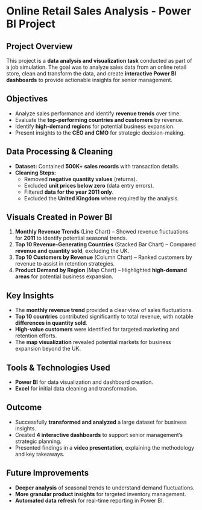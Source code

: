 # Online Retail Sales Analysis - Power BI Project

## Project Overview
This project is a **data analysis and visualization task** conducted as part of a job simulation. The goal was to analyze sales data from an online retail store, clean and transform the data, and create **interactive Power BI dashboards** to provide actionable insights for senior management.

## Objectives
- Analyze sales performance and identify **revenue trends** over time.
- Evaluate the **top-performing countries and customers** by revenue.
- Identify **high-demand regions** for potential business expansion.
- Present insights to the **CEO and CMO** for strategic decision-making.

## Data Processing & Cleaning
- **Dataset:** Contained **500K+ sales records** with transaction details.
- **Cleaning Steps:**
  - Removed **negative quantity values** (returns).
  - Excluded **unit prices below zero** (data entry errors).
  - Filtered **data for the year 2011 only**.
  - Excluded the **United Kingdom** where required by the analysis.

## Visuals Created in Power BI
1. **Monthly Revenue Trends** (Line Chart) – Showed revenue fluctuations for **2011** to identify potential seasonal trends.
2. **Top 10 Revenue-Generating Countries** (Stacked Bar Chart) – Compared **revenue and quantity sold**, excluding the UK.
3. **Top 10 Customers by Revenue** (Column Chart) – Ranked customers by revenue to assist in retention strategies.
4. **Product Demand by Region** (Map Chart) – Highlighted **high-demand areas** for potential business expansion.

## Key Insights
- The **monthly revenue trend** provided a clear view of sales fluctuations.
- **Top 10 countries** contributed significantly to total revenue, with notable **differences in quantity sold**.
- **High-value customers** were identified for targeted marketing and retention efforts.
- The **map visualization** revealed potential markets for business expansion beyond the UK.

## Tools & Technologies Used
- **Power BI** for data visualization and dashboard creation.
- **Excel** for initial data cleaning and transformation.

## Outcome
- Successfully **transformed and analyzed** a large dataset for business insights.
- Created **4 interactive dashboards** to support senior management’s strategic planning.
- Presented findings in a **video presentation**, explaining the methodology and key takeaways.

## Future Improvements
- **Deeper analysis** of seasonal trends to understand demand fluctuations.
- **More granular product insights** for targeted inventory management.
- **Automated data refresh** for real-time reporting in Power BI.



